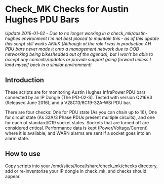 # Check_MK Checks for Austin Hughes PDU Bars


_Update 2019-01-02 - Due to no longer working in a check_mk/austin-hughes environment I'm not best placed to maintain this - as of this update this script still works AFAIK (Although at the role I was in production AH PDU bars never made it onto a management network due to OOB networking being bikeshedded out of the agenda), but I won't be able to accept any commits/updates or provide support going forward unless I land myself back in a similar environment!_

## Introduction

These scripts are for monitoring Austin Hughes InfraPower PDU bars connected by an IP Dongle (The IPD-02-S). Tested with version Q216V3 (Released June 2016), and a V28C13/6C19-32A-WSi PDU bar. 

There are four checks: One for PDU state (As you can chain up to 16), One for circuit state (As 32A/3 Phase PDUs present multiple circuits), and one for each of 
standard/C19 socket states. Sockets that are turned off are considered critical. Performance data is kept (Power/Voltage/Current) where it is available, and WARN 
alarms are sent if a socket goes into an alarm state.

## How to use
Copy scripts into your /omd/sites/<instance>/local/share/check_mk/checks directory, add or re-inventorise your IP dongle in check_mk, and checks should appear. 

